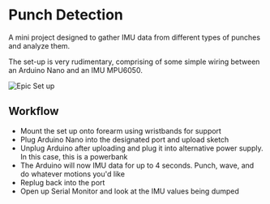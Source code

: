 # Punch Detection

A mini project designed to gather IMU data from different types of punches and analyze them.

The set-up is very rudimentary, comprising of some simple wiring between an Arduino Nano and an IMU MPU6050. 

![Epic Set up](https://github.com/user-attachments/assets/a670c3a3-f021-4c78-8981-4990edf72129)


## Workflow
- Mount the set up onto forearm using wristbands for support
- Plug Arduino Nano into the designated port and upload sketch
- Unplug Arduino after uploading and plug it into alternative power supply. In this case, this is a powerbank
- The Arduino will now IMU data for up to 4 seconds. Punch, wave, and do whatever motions you'd like
- Replug back into the port
- Open up Serial Monitor and look at the IMU values being dumped
